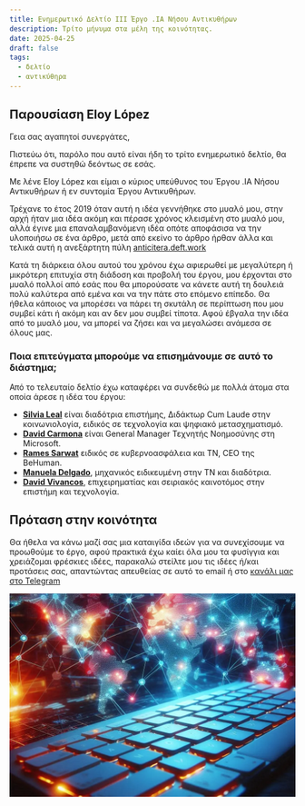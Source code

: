 ```yaml
---
title: Ενημερωτικό Δελτίο III Έργο .IA Νήσου Αντικυθήρων
description: Τρίτο μήνυμα στα μέλη της κοινότητας.
date: 2025-04-25
draft: false
tags:
  - δελτίο
  - αντικύθηρα
---
```


## Παρουσίαση Eloy López

Γεια σας αγαπητοί συνεργάτες,

Πιστεύω ότι, παρόλο που αυτό είναι ήδη το τρίτο ενημερωτικό δελτίο, θα έπρεπε να συστηθώ δεόντως σε εσάς.

Με λένε Eloy López και είμαι ο κύριος υπεύθυνος του Έργου .IA Νήσου Αντικυθήρων ή εν συντομία Έργου Αντικυθήρων.

Τρέχανε το έτος 2019 όταν αυτή η ιδέα γεννήθηκε στο μυαλό μου, στην αρχή ήταν μια ιδέα ακόμη και πέρασε χρόνος κλεισμένη στο μυαλό μου, αλλά έγινε μια επαναλαμβανόμενη ιδέα οπότε αποφάσισα να την υλοποιήσω σε ένα άρθρο, μετά από εκείνο το άρθρο ήρθαν άλλα και τελικά αυτή η ανεξάρτητη πύλη [anticitera.deft.work](https://anticitera.deft.work)

Κατά τη διάρκεια όλου αυτού του χρόνου έχω αφιερωθεί με μεγαλύτερη ή μικρότερη επιτυχία στη διάδοση και προβολή του έργου, μου έρχονται στο μυαλό πολλοί από εσάς που θα μπορούσατε να κάνετε αυτή τη δουλειά πολύ καλύτερα από εμένα και να την πάτε στο επόμενο επίπεδο. Θα ήθελα κάποιος να μπορέσει να πάρει τη σκυτάλη σε περίπτωση που μου συμβεί κάτι ή ακόμη και αν δεν μου συμβεί τίποτα. Αφού έβγαλα την ιδέα από το μυαλό μου, να μπορεί να ζήσει και να μεγαλώσει ανάμεσα σε όλους μας.

### Ποια επιτεύγματα μπορούμε να επισημάνουμε σε αυτό το διάστημα;

Από το τελευταίο δελτίο έχω καταφέρει να συνδεθώ με πολλά άτομα στα οποία άρεσε η ιδέα του έργου:

- [**Silvia Leal**](https://silvialeal.es/) είναι διαδότρια επιστήμης, Διδάκτωρ Cum Laude στην κοινωνιολογία, ειδικός σε τεχνολογία και ψηφιακό μετασχηματισμό.
- [**David Carmona**](https://www.linkedin.com/in/david-carmona/) είναι General Manager Τεχνητής Νοημοσύνης στη Microsoft.
- [**Rames Sarwat**](https://www.linkedin.com/in/rames) ειδικός σε κυβερνοασφάλεια και ΤΝ, CEO της BeHuman.
- [**Manuela Delgado**](https://www.linkedin.com/in/manuela-delgado-cruz/), μηχανικός ειδικευμένη στην ΤΝ και διαδότρια.
- [**David Vivancos**](https://vivancos.com/), επιχειρηματίας και σειριακός καινοτόμος στην επιστήμη και τεχνολογία.

## Πρόταση στην κοινότητα

Θα ήθελα να κάνω μαζί σας μια καταιγίδα ιδεών για να συνεχίσουμε να προωθούμε το έργο, αφού πρακτικά έχω καίει όλα μου τα φυσίγγια και χρειάζομαι φρέσκιες ιδέες, παρακαλώ στείλτε μου τις ιδέες ή/και προτάσεις σας, απαντώντας απευθείας σε αυτό το email ή στο [κανάλι μας στο Telegram](https://t.me/+oAeZGMsePDg2ZDI0)

<a href="https://anticitera.deft.work">
  <img src="/img/TecladoyPaises.webp" alt="Ένα πληκτρολόγιο υπολογιστή με οπίσθιο φωτισμό σε κόκκινο χρώμα, με χάρτη του κόσμου στο φόντο που δείχνει διασυνδεδεμένους έγχρωμους κόμβους.">
</a>